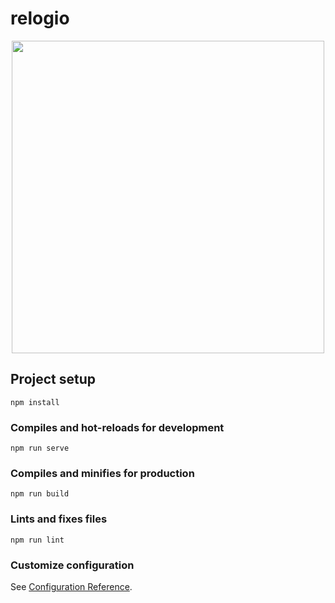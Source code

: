# relogio

<div align="center">
<img src="https://user-images.githubusercontent.com/123316156/239643358-4f2f02f8-64b8-46bc-9c14-46a33b52c81c.png" width="500px" />
</div>

## Project setup
```
npm install
```

### Compiles and hot-reloads for development
```
npm run serve
```

### Compiles and minifies for production
```
npm run build
```

### Lints and fixes files
```
npm run lint
```

### Customize configuration
See [Configuration Reference](https://cli.vuejs.org/config/).
